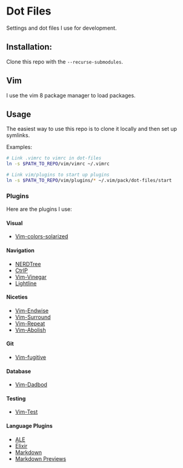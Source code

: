 # Dot Files

Settings and dot files I use for development.

## Installation:

Clone this repo with the `--recurse-submodules`.

## Vim

I use the vim 8 package manager to load packages.

## Usage

The easiest way to use this repo is to clone it locally and then set up
symlinks.

Examples:

```bash
# Link .vimrc to vimrc in dot-files
ln -s $PATH_TO_REPO/vim/vimrc ~/.vimrc

# Link vim/plugins to start up plugins
ln -s $PATH_TO_REPO/vim/plugins/* ~/.vim/pack/dot-files/start
```

### Plugins
Here are the plugins I use:

#### Visual

- [Vim-colors-solarized](https://github.com/altercation/vim-colors-solarized)

#### Navigation

- [NERDTree](https://github.com/preservim/nerdtree.git)
- [CtrlP](https://github.com/kien/ctrlp.vim.git)
- [Vim-Vinegar](https://github.com/tpope/vim-vinegar.git)
- [Lightline](https://github.com/itchyny/lightline.vim)

#### Niceties

- [Vim-Endwise](https://github.com/tpope/vim-endwise)
- [Vim-Surround](https://tpope.io/vim/surround.git)
- [Vim-Repeat](https://tpope.io/vim/repeat.git)
- [Vim-Abolish](https://github.com/tpope/vim-abolish.git)

#### Git

- [Vim-fugitive](https://tpope.io/vim/fugitive.git)

#### Database

- [Vim-Dadbod](https://github.com/tpope/vim-dadbod)

#### Testing

- [Vim-Test](https://github.com/vim-test/vim-test)

#### Language Plugins

- [ALE](https://github.com/dense-analysis/ale.git)
- [Elixir](https://github.com/elixir-editors/vim-elixir.git)
- [Markdown](https://github.com/plasticboy/vim-markdown.git)
- [Markdown Previews](https://github.com/JamshedVesuna/vim-markdown-preview.git)
